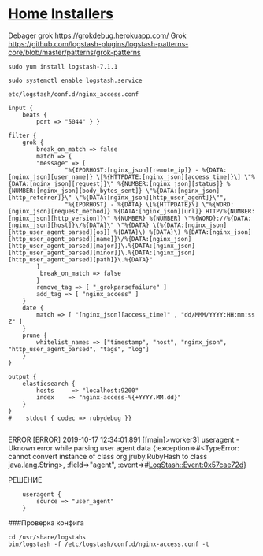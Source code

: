 # [Home](https://div-oops.github.io/mugivar) [Installers](https://div-oops.github.io/mugivar/installers)
Debager grok https://grokdebug.herokuapp.com/
Grok https://github.com/logstash-plugins/logstash-patterns-core/blob/master/patterns/grok-patterns
```
sudo yum install logstash-7.1.1
```
```
sudo systemctl enable logstash.service
```

```
etc/logstash/conf.d/nginx_access.conf

input {
    beats {
        port => "5044" } }

filter {
    grok {
        break_on_match => false
        match => {
        "message" => [
                "%{IPORHOST:[nginx_json][remote_ip]} - %{DATA:[nginx_json][user_name]} \[%{HTTPDATE:[nginx_json][access_time]}\] \"%{DATA:[nginx_json][request]}\" %{NUMBER:[nginx_json][status]} %{NUMBER:[nginx_json][body_bytes_sent]} \"%{DATA:[nginx_json][http_referrer]}\" \"%{DATA:[nginx_json][http_user_agent]}\"",
                "%{IPORHOST} - %{DATA} \[%{HTTPDATE}\] \"%{WORD:[nginx_json][request_method]} %{DATA:[nginx_json][url]} HTTP/%{NUMBER:[nginx_json][http_version]}\" %{NUMBER} %{NUMBER} \"%{WORD}://%{DATA:[nginx_json][host]}\/%{DATA}\" \"%{DATA} \(%{DATA:[nginx_json][http_user_agent_parsed][os]} %{DATA}\) %{DATA}\) %{DATA:[nginx_json][http_user_agent_parsed][name]}\/%{DATA:[nginx_json][http_user_agent_parsed][major]}\.%{DATA:[nginx_json][http_user_agent_parsed][minor]}\.%{DATA:[nginx_json][http_user_agent_parsed][path]}\.%{DATA}"
        ]
         break_on_match => false
        }
        remove_tag => [ "_grokparsefailure" ]
        add_tag => [ "nginx_access" ]
    }
    date {
        match => [ "[nginx_json][access_time]" , "dd/MMM/YYYY:HH:mm:ss Z" ]
    }
    prune {
        whitelist_names => ["timestamp", "host", "nginx_json", "http_user_agent_parsed", "tags", "log"]
    }
}

output {
    elasticsearch {
        hosts     => "localhost:9200"
        index    => "nginx-access-%{+YYYY.MM.dd}"
    }
} 
#    stdout { codec => rubydebug }}


```
ERROR
[ERROR] 2019-10-17 12:34:01.891 [[main]>worker3] useragent - Uknown error while parsing user agent data {:exception=>#<TypeError: cannot convert instance of class org.jruby.RubyHash to class java.lang.String>, :field=>"agent", :event=>#<LogStash::Event:0x57cae72d>}

РЕШЕНИЕ
```
    useragent {
        source => "user_agent"
    }
```
###Проверка конфига
```
cd /usr/share/logstahs
bin/logstash -f /etc/logstash/conf.d/nginx-access.conf -t
```
